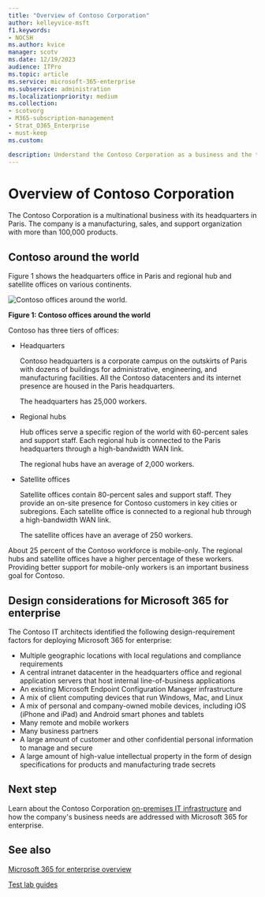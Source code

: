 ```yaml
---
title: "Overview of Contoso Corporation"
author: kelleyvice-msft
f1.keywords:
- NOCSH
ms.author: kvice
manager: scotv
ms.date: 12/19/2023
audience: ITPro
ms.topic: article
ms.service: microsoft-365-enterprise
ms.subservice: administration
ms.localizationpriority: medium
ms.collection: 
- scotvorg
- M365-subscription-management
- Strat_O365_Enterprise
- must-keep
ms.custom:

description: Understand the Contoso Corporation as a business and the tiered structure of its worldwide offices.
---
```


# Overview of Contoso Corporation

The Contoso Corporation is a multinational business with its headquarters in Paris. The company is a manufacturing, sales, and support organization with more than 100,000 products.

## Contoso around the world

Figure 1 shows the headquarters office in Paris and regional hub and satellite offices on various continents.

![Contoso offices around the world.](../media/contoso-overview/contoso-overview-fig1.png)

**Figure 1: Contoso offices around the world**

Contoso has three tiers of offices:

- Headquarters

  Contoso headquarters is a corporate campus on the outskirts of Paris with dozens of buildings for administrative, engineering, and manufacturing facilities. All the Contoso datacenters and its internet presence are housed in the Paris headquarters.

  The headquarters has 25,000 workers.

- Regional hubs

  Hub offices serve a specific region of the world with 60-percent sales and support staff. Each regional hub is connected to the Paris headquarters through a high-bandwidth WAN link.

  The regional hubs have an average of 2,000 workers.

- Satellite offices

  Satellite offices contain 80-percent sales and support staff. They provide an on-site presence for Contoso customers in key cities or subregions. Each satellite office is connected to a regional hub through a high-bandwidth WAN link.

  The satellite offices have an average of 250 workers.

About 25 percent of the Contoso workforce is mobile-only. The regional hubs and satellite offices have a higher percentage of these workers. Providing better support for mobile-only workers is an important business goal for Contoso.

## Design considerations for Microsoft 365 for enterprise

The Contoso IT architects identified the following design-requirement factors for deploying Microsoft 365 for enterprise:

- Multiple geographic locations with local regulations and compliance requirements
- A central intranet datacenter in the headquarters office and regional application servers that host internal line-of-business applications
- An existing Microsoft Endpoint Configuration Manager infrastructure
- A mix of client computing devices that run Windows, Mac, and Linux
- A mix of personal and company-owned mobile devices, including iOS (iPhone and iPad) and Android smart phones and tablets
- Many remote and mobile workers
- Many business partners
- A large amount of customer and other confidential personal information to manage and secure
- A large amount of high-value intellectual property in the form of design specifications for products and manufacturing trade secrets

## Next step

Learn about the Contoso Corporation [on-premises IT infrastructure](contoso-infra-needs.md) and how the company's business needs are addressed with Microsoft 365 for enterprise.

## See also

[Microsoft 365 for enterprise overview](microsoft-365-overview.md)

[Test lab guides](m365-enterprise-test-lab-guides.md)
